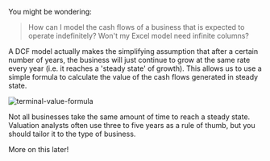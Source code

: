 You might be wondering: 

> How can I model the cash flows of a business that is expected to operate indefinitely? Won't my Excel model need infinite columns?

A DCF model actually makes the simplifying assumption that after a certain number of years, the business will just continue to grow at the same rate every year (i.e. it reaches a 'steady state' of growth). This allows us to use a simple formula to calculate the value of the cash flows generated in steady state.

![terminal-value-formula](graphics/terminal-value-formula.png)

Not all businesses take the same amount of time to reach a steady state. Valuation analysts often use three to five years as a rule of thumb, but you should tailor it to the type of business. 

More on this later!